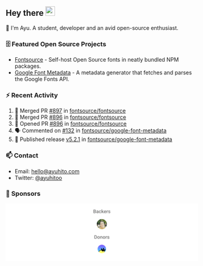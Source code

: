 ## Hey there <img src="https://media.giphy.com/media/hvRJCLFzcasrR4ia7z/giphy.gif" width="25" height="25">

📝 I'm Ayu. A student, developer and an avid open-source enthusiast.

### 🗄 Featured Open Source Projects

- [Fontsource](https://github.com/fontsource/fontsource) - Self-host Open Source fonts in neatly bundled NPM packages.
- [Google Font Metadata](https://github.com/fontsource/google-font-metadata) - A metadata generator that fetches and parses the Google Fonts API.

### ⚡ Recent Activity

<!--START_SECTION:activity-->

1. 🎉 Merged PR [#897](https://github.com/fontsource/fontsource/pull/897) in [fontsource/fontsource](https://github.com/fontsource/fontsource)
2. 🎉 Merged PR [#896](https://github.com/fontsource/fontsource/pull/896) in [fontsource/fontsource](https://github.com/fontsource/fontsource)
3. 💪 Opened PR [#896](https://github.com/fontsource/fontsource/pull/896) in [fontsource/fontsource](https://github.com/fontsource/fontsource)
4. 🗣 Commented on [#132](https://github.com/fontsource/google-font-metadata/issues/132#issuecomment-1840484527) in [fontsource/google-font-metadata](https://github.com/fontsource/google-font-metadata)
5. 🚀 Published release [v5.2.1](https://github.com/fontsource/google-font-metadata/releases/tag/v5.2.1) in [fontsource/google-font-metadata](https://github.com/fontsource/google-font-metadata)
<!--END_SECTION:activity-->

### 📫 Contact

- Email: hello@ayuhito.com
- Twitter: [@ayuhitoo](https://twitter.com/ayuhitoo)

### :sparkling_heart: Sponsors

<p align="center">
  <a href="https://cdn.jsdelivr.net/gh/ayuhito/ayuhito/sponsors.svg">
    <img src='https://raw.githubusercontent.com/ayuhito/ayuhito/master/sponsors.svg'/>
  </a>
</p>
